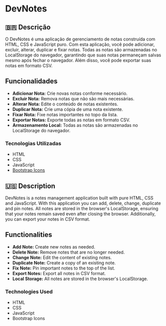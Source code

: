 # DevNotes

## 🇧🇷 Descrição 

O DevNotes é uma aplicação de gerenciamento de notas construída com HTML, CSS e JavaScript puro. Com esta aplicação, você pode adicionar, excluir, alterar, duplicar e fixar notas. Todas as notas são armazenadas no LocalStorage do navegador, garantindo que suas notas permaneçam salvas mesmo após fechar o navegador. Além disso, você pode exportar suas notas em formato CSV.

## Funcionalidades

- **Adicionar Nota:** Crie novas notas conforme necessário.
- **Excluir Nota:** Remova notas que não são mais necessárias.
- **Alterar Nota:** Edite o conteúdo de notas existentes.
- **Duplicar Nota:** Crie uma cópia de uma nota existente.
- **Fixar Nota:** Fixe notas importantes no topo da lista.
- **Exportar Notas:** Exporte todas as notas em formato CSV.
- **Armazenamento Local:** Todas as notas são armazenadas no LocalStorage do navegador.

### Tecnologias Utilizadas
- HTML
- CSS
- JavaScript
- [Bootstrap Icons](https://icons.getbootstrap.com)

## 🇺🇸 Description

DevNotes is a notes management application built with pure HTML, CSS and JavaScript. With this application you can add, delete, change, duplicate and pin notes. All notes are stored in the browser's LocalStorage, ensuring that your notes remain saved even after closing the browser. Additionally, you can export your notes in CSV format.

## Functionalities

- **Add Note:** Create new notes as needed.
- **Delete Note:** Remove notes that are no longer needed.
- **Change Note:** Edit the content of existing notes.
- **Duplicate Note:** Create a copy of an existing note.
- **Fix Note:** Pin important notes to the top of the list.
- **Export Notes:** Export all notes in CSV format.
- **Local Storage:** All notes are stored in the browser's LocalStorage.

### Technologies Used
- HTML
- CSS
- JavaScript
- Bootstrap Icons
